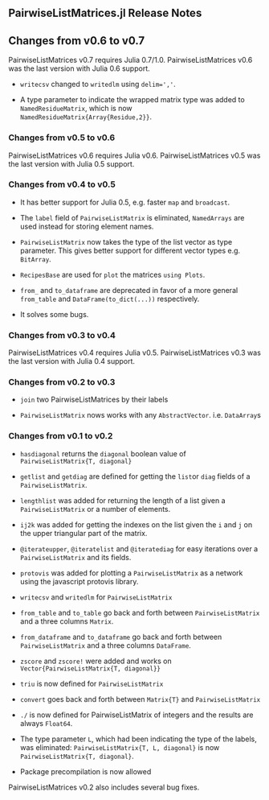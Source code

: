 ## PairwiseListMatrices.jl Release Notes

## Changes from v0.6 to v0.7

PairwiseListMatrices v0.7 requires Julia 0.7/1.0.
PairwiseListMatrices v0.6 was the last version with Julia 0.6 support.

* `writecsv` changed to `writedlm` using `delim=','`.   

* A type parameter to indicate the wrapped matrix type was added to
`NamedResidueMatrix`, which is now `NamedResidueMatrix{Array{Residue,2}}`.  

### Changes from v0.5 to v0.6

PairwiseListMatrices v0.6 requires Julia v0.6.
PairwiseListMatrices v0.5 was the last version with Julia 0.5 support.

### Changes from v0.4 to v0.5

* It has better support for Julia 0.5, e.g. faster `map` and `broadcast`.  

* The `label` field of `PairwiseListMatrix` is eliminated, `NamedArrays` are used instead
for storing element names.  

* `PairwiseListMatrix` now takes the type of the list vector as type parameter. This gives
better support for different vector types e.g. `BitArray`.   

* `RecipesBase` are used for `plot` the matrices `using Plots`.  

* `from_` and `to_dataframe` are deprecated in favor of a more general `from_table` and
`DataFrame(to_dict(...))` respectively.  

* It solves some bugs.  

### Changes from v0.3 to v0.4

PairwiseListMatrices v0.4 requires Julia v0.5.
PairwiseListMatrices v0.3 was the last version with Julia 0.4 support.

### Changes from v0.2 to v0.3

* `join` two PairwiseListMatrices by their labels

* `PairwiseListMatrix` nows works with any `AbstractVector`. i.e. `DataArray`s

### Changes from v0.1 to v0.2

* `hasdiagonal` returns the `diagonal` boolean value of `PairwiseListMatrix{T, diagonal}`

* `getlist` and `getdiag` are defined for getting the `list`or `diag` fields of a `PairwiseListMatrix`.

* `lengthlist` was added for returning the length of a list given a `PairwiseListMatrix` or a number of elements.

* `ij2k` was added for getting the indexes on the list given the `i` and `j` on the upper triangular part of the matrix.

* `@iterateupper`, `@iteratelist` and `@iteratediag` for easy iterations over a `PairwiseListMatrix` and its fields.

* `protovis` was added for plotting a `PairwiseListMatrix` as a network using the javascript protovis library.

* `writecsv` and `writedlm` for `PairwiseListMatrix`

* `from_table` and `to_table` go back and forth between `PairwiseListMatrix` and a three columns `Matrix`.

* `from_dataframe` and `to_dataframe` go back and forth between `PairwiseListMatrix` and a three columns `DataFrame`.

* `zscore` and `zscore!` were added and works on `Vector{PairwiseListMatrix{T, diagonal}}`

* `triu` is now defined for `PairwiseListMatrix`

* `convert` goes back and forth between `Matrix{T}` and `PairwiseListMatrix`

* `./` is now defined for PairwiseListMatrix of integers and the results are always `Float64`.

* The type parameter `L`, which had been indicating the type of the labels, was eliminated:  `PairwiseListMatrix{T, L, diagonal}` is now `PairwiseListMatrix{T, diagonal}`.

* Package precompilation is now allowed

PairwiseListMatrices v0.2 also includes several bug fixes.

